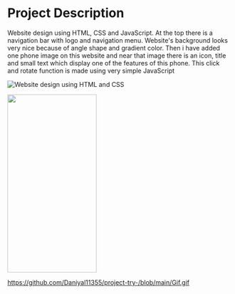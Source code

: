 # Project Description 
Website design using HTML, CSS and JavaScript. At the top there is a navigation bar with logo and navigation menu. Website's background looks very nice because of angle shape and gradient color. Then i have added one phone image on this website and near that image there is an icon, title and small text which display one of the features of this phone. This click and rotate function is made using very simple JavaScript

![Website design using HTML and CSS](https://user-images.githubusercontent.com/54920375/104270008-84b7cc00-5465-11eb-99fc-1f09039ef622.gif )

<img src="https://github.com/Daniyal11355/project-try-/blob/main/Gif.gif " width="200" height="400" />

https://github.com/Daniyal11355/project-try-/blob/main/Gif.gif





